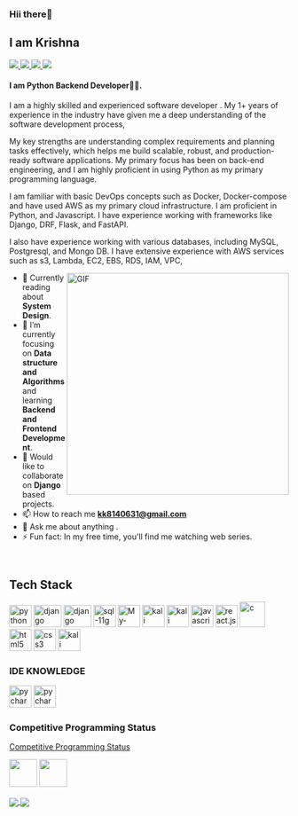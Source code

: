 <h3>Hii there👋</h3>
<h2>I am Krishna</h2>

<a href="https://github.com/krishna2808">
  <img src="https://img.shields.io/badge/@krishna-black?style=flat&logo=github"/>
</a>
<a href="https://twitter.com/__Krishna_singh">
  <img src="https://img.shields.io/badge/@krishna-black?style=flat&logo=twitter"/>
</a>
<a href="https://www.linkedin.com/in/krishna-singh-8b6147209/">
  <img src="https://img.shields.io/badge/@krishna-black?style=flat&logo=linkedin"/>
</a>
<a href="https://instagram.com/_._._krishna">
  <img src="https://img.shields.io/badge/@krishna-black?style=flat&logo=instagram"/>
</a>

#### I am Python Backend Developer👩‍💻.

I am a highly skilled and experienced software developer . My 1+ years of experience in the industry have given me a deep understanding of the software development process, 

My key strengths are understanding complex requirements and planning tasks effectively, which helps me build scalable, robust, and production-ready software applications. My primary focus has been on back-end engineering, and I am highly proficient in using Python as my primary programming language. 

I am familiar with basic DevOps concepts such as Docker, Docker-compose and have used AWS as my primary cloud infrastructure. I am proficient in Python, and Javascript. I have experience working with frameworks like Django, DRF, Flask, and FastAPI. 

I also have experience working with various databases, including MySQL, Postgresql, and Mongo DB. I have extensive experience with AWS services such as s3, Lambda, EC2, EBS, RDS, IAM, VPC, 

<img align="right" alt="GIF" src="https://media.giphy.com/media/nGMnDqebzDcfm/giphy.gif" width="400px"/>

- 🔭 Currently reading about **System Design**.
- 🌱 I’m currently focusing on **Data structure and Algorithms** and learning **Backend and Frontend Development**.
- 👯 Would like to collaborate on **Django** based projects.
- 📫 How to reach me **kk8140631@gmail.com**
- 💬 Ask me about anything .
- ⚡ Fun fact: In my free time, you'll find me watching web series.

<br>
<h2 align="left">Tech Stack</h2>
<p align="left">
<img src="https://raw.githubusercontent.com/gilbarbara/logos/c122ccfcfdb15d9958a85696ff2460ac3b01f8ca/logos/python.svg" alt="python" width="40" height="40"/> 
<img src="https://raw.githubusercontent.com/krishna2808/practice-resume/main/image/django.png?token=AQK7S65EMT5W3BAM2MAXTDDAKC57S" alt="django" width="50" height="40"/> 
<img src="https://camo.githubusercontent.com/e98757057ac59dce146038907f1bcd7ca3e083baabdef0dab308cbc6966e9d6a/68747470733a2f2f636d732d6173736574732e74757473706c75732e636f6d2f75706c6f6164732f75736572732f34352f706f7374732f31393738362f707265766965775f696d6167652f646a616e676f2d726573742d6672616d65776f726b2d776964652d726574696e612d707265766965772e676966" alt="django" width="50" height="40"/> 

<img src="https://raw.githubusercontent.com/krishna2808/practice-resume/main/image/sql11g%20.jpeg?token=AQK7S635J2BGB2ZNFSUOEOTAKC5T4" alt="sql-11g" width="40" height="40"/>
<img src="https://raw.githubusercontent.com/gilbarbara/logos/master/logos/mysql.svg" alt="My-SQL" width="40" height="40"/> 

<img src="https://www.ianlewis.org/assets/images/docker/large_v-trans.png" alt="kali linux " width="40" height="40"/> 
<img src="https://github.com/krishna2808/practice-resume/blob/main/image/aws.png" alt="kali linux " width="40" height="40"/>
  
<img src="https://raw.githubusercontent.com/gilbarbara/logos/c122ccfcfdb15d9958a85696ff2460ac3b01f8ca/logos/javascript.svg" alt="javascript" width="40" height="40"/>
<img src="https://miro.medium.com/v2/resize:fit:700/1*EVqCcmCPgpNKxU1wzcTHgw.png" alt="react.js " width="40" height="40"/> 


<img src="https://raw.githubusercontent.com/krishna2808/practice-resume/main/image/c.png?token=AQK7S6Y7FUSFN6VRHXSMQ23AKC55A" alt="c" width="46" height="46"/>   

<img src="https://raw.githubusercontent.com/gilbarbara/logos/c122ccfcfdb15d9958a85696ff2460ac3b01f8ca/logos/html-5.svg" alt="html5" width="40" height="40"/> 
<img src="https://raw.githubusercontent.com/gilbarbara/logos/c122ccfcfdb15d9958a85696ff2460ac3b01f8ca/logos/css-3.svg" alt="css3" width="40" height="40"/> 

<img src="https://cdn.pixabay.com/photo/2017/01/31/15/33/linux-2025130_1280.png" alt="kali linux " width="40" height="40"/> 
</p>

### IDE KNOWLEDGE
<P>
<img src="https://raw.githubusercontent.com/krishna2808/practice-resume/main/image/pycharm.jpeg?token=AQK7S62LPP6K2AXTT7BV3X3AKC6QM" alt="pycharm " width="40" height="40"/> 
<img src="https://upload.wikimedia.org/wikipedia/commons/9/9a/Visual_Studio_Code_1.35_icon.svg" alt="pycharm " width="40" height="40"/> 
  

</P>

### Competitive Programming Status
<a href="https://www.stopstalk.com/user/profile/prince71048"> Competitive Programming Status </a> <br>

<a href="https://www.codechef.com/users/prince71048"><img src="https://miro.medium.com/max/333/1*1W0-bbmt4iiEpp_pPrS0VQ.png" width="50" height="50"/></a>
<a href="https://www.hackerrank.com/krishnak_inextu1?hr_r=1"> <img src="https://repository-images.githubusercontent.com/231893793/cec60480-04a9-11eb-80c4-df7359d94047" width="50" height="50"/> <a> 
<br>
 
  <a href="https://todi-2000.github.io">
  <img src="https://github-readme-stats.vercel.app/api?username=krishna2808&count_private=true" align="center"/>
</a>
<a href="https://todi-2000.github.io">
  <img src="https://github-readme-stats.vercel.app/api/top-langs/?username=krishna2808&layout=compact" align="center"/>
</a>








